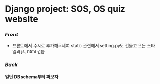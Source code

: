 # Django project: SOS, OS quiz website

### ***Front***
- 프론트에서 수시로 추가해주세여
static 관련해서 setting.py도 건들고
모든 스타일과 js, html 건듬



### ***Back***

#### 일단 DB schema부터 짜보자
